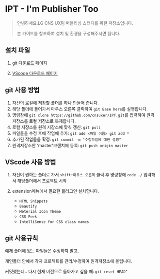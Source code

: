 # **IPT** - **I**'m **P**ublisher **T**oo

> 안녕하세요.LG CNS UX팀 퍼블리싱 스터디를 위한 저장소입니다. 
> 
> 본 가이드를 참조하여 설치 및 환경을 구성해주시면 됩니다.


## 설치 파일

1. [git 다운로드 페이지](https://git-scm.com/)

2. [VScode 다운로드 페이지](https://code.visualstudio.com/)


## git 사용 방법

1. 자신의 로컬에 저장할 폴더를 하나 만들어 줍니다.
2. 해당 폴더에 들어가서 마우스 오른쪽 클릭하여 `git Base here`를 실행합니다.
3. 명령창에 `git clone https://github.com/cnsuxer/IPT.git`를 입력하여 원격저장소를 로컬 저장소로 복제합니다.
4. 로컬 저장소를 원격 저장소에 맞춰 갱신: `git pull`
5. 파일들을 수정 후에 작업에 추가: `git add <파일 이름> git add *`
6. 추가된 작업들을 확정: `git commit -m "수정파일에 대한 설명"`
7. 원격저장소안 'master'브랜치에 등록: `git push origin master`


## VScode 사용 방법

1. 자신이 원하는 폴더로 가서 `shift+마우스 오른쪽` 클릭 후 명령창에 `code ./` 입력해서 해당폴더에서 프로젝트 시작
2. extension메뉴에서 필요한 플러그인 설치합니다.

   - `HTML Snippets`
   - `Beautify`
   - `Meterial Icon Theme`
   - `CSS Peek`
   - `IntelliSense for CSS class names`


## git 사용규칙

예제 폴더에 있는 파일들은 수정하지 말고,

개인폴더 안에서 각자 프로젝트를 관리/수정하여 원격저장소에 올립니다.

커밋했는데.. 다시 현재 버전으로 돌아가고 싶을 때: `git reset HEAD^`


